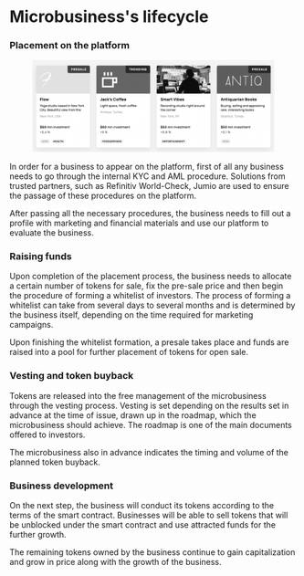 # Microbusiness's lifecycle

### **Placement on the platform**

<figure><img src="../.gitbook/assets/image (1).png" alt=""><figcaption></figcaption></figure>

In order for a business to appear on the platform, first of all any business needs to go through the internal KYC and AML procedure. Solutions from trusted partners, such as Refinitiv World-Check, Jumio are used to ensure the passage of these procedures on the platform.

After passing all the necessary procedures, the business needs to fill out a profile with marketing and financial materials and use our platform to evaluate the business.

### **Raising funds**

Upon completion of the placement process, the business needs to allocate a certain number of tokens for sale, fix the pre-sale price and then begin the procedure of forming a whitelist of investors. The process of forming a whitelist can take from several days to several months and is determined by the business itself, depending on the time required for marketing campaigns.

Upon finishing the whitelist formation, a presale takes place and funds are raised into a pool for further placement of tokens for open sale.

### **Vesting and token buyback**&#x20;

Tokens are released into the free management of the microbusiness through the vesting process. Vesting is set depending on the results set in advance at the time of issue, drawn up in the roadmap, which the microbusiness should achieve. The roadmap is one of the main documents offered to investors.

The microbusiness also in advance indicates the timing and volume of the planned token buyback.

### **Business development**

On the next step, the business will conduct its tokens according to the terms of the smart contract. Businesses will be able to sell tokens that will be unblocked under the smart contract and use attracted funds for the further growth.

The remaining tokens owned by the business continue to gain capitalization and grow in price along with the growth of the business.

